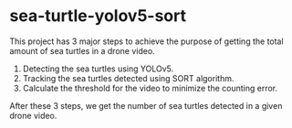 # sea-turtle-yolov5-sort

This project has 3 major steps to achieve the purpose of getting the total amount of sea turtles in a drone video.

1. Detecting the sea turtles using YOLOv5.
2. Tracking the sea turtles detected using SORT algorithm.
3. Calculate the threshold for the video to minimize the counting error.

After these 3 steps, we get the number of sea turtles detected in a given drone video.
